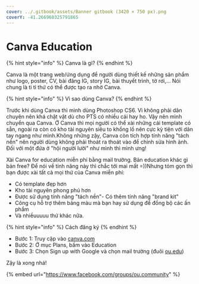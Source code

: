 ```yaml
---
cover: ../.gitbook/assets/Banner gitbook (3420 × 750 px).png
coverY: -41.266968325791865
---
```


# Canva Education

{% hint style="info" %}
Canva là gì?
{% endhint %}

Canva là một trang web/ứng dụng để người dùng thiết kế những sản phẩm như logo, poster, CV, bài đăng IG, story IG, bài thuyết trình, tờ rơi,... Nói chung là ti tỉ thứ có thể được tạo ra nhờ Canva.

{% hint style="info" %}
Vì sao dùng Canva?
{% endhint %}

Trước khi dùng Canva thì mình dùng Photoshop CS6. Vì không phải dân chuyên nên khá chật vật dù cho PTS có nhiều cái hay ho. Vậy nên mình chuyển qua Canva. Ở Canva thì mọi người có thể xài những cái template có sẵn, ngoài ra còn có kho tài nguyên siêu to khổng lồ nên cực kỳ tiện với dân tay ngang như mình.Không những zậy, Canva còn tích hợp tính năng "tách nền" nên người dùng không phải thoát ra thoát vào để chỉnh sửa hình ảnh. Đối với một đứa ở "hội người lười" như mình thì mình ưng!

Xài Canva for education miễn phí bằng mail trường. Bản education khác gì bản free? Để nói về tính năng này thì chắc tới mai mất =))Nhưng tóm gọn thì bạn được xài tất cả mọi thứ của Canva miễn phí:

* Có template đẹp hơn
* Kho tài nguyên phong phú hơn
* Được sử dụng tính năng "tách nền"- Có thêm tính năng "brand kit"&#x20;
* Công cụ hỗ trợ thêm bảng màu mà bạn hay sử dụng để đồng bộ các ấn phẩm
* Và nhiềuuuuu thứ khác nữa.&#x20;

{% hint style="info" %}
Cách đăng ký
{% endhint %}

* Bước 1: Truy cập vào [canva.com](https://l.facebook.com/l.php?u=https%3A%2F%2Fcanva.com%2F%3Ffbclid%3DIwAR1CVrGgWCmmfkPsQ18hwYnBN7e7-OlUdEMzMO9RaPoG7r\_dgPZvQtnNmQU\&h=AT2Cb-jd7MmyDKIUGZhZOexmf92vyUX-iVluRKuEaGhkZRNH1lhATmRg82As67vL2uD4JJpNDlW7ZJ2cshBr5b9aaoccgGJu6I5Q0W6\_htRlLJ8CzxD4cG\_tmKftX-annjom&\_\_tn\_\_=-UK-R\&c\[0]=AT1aFK-3vqSAAnMzVxi0kpY7x5pgjDRRQw00Q\_PzG5vxGKRo8fJqm98qicC-QJppZdPAjjR8zpEnwwVg9VE0GVim\_0JKy-3VJobecR5Y9sUzYgQ1AuEi8KZtTV\_yN4YBAEWQaBYPmNB4PIjB4uap0ktJ10F07snXb\_E)
* Bước 2: Ở mục Plans, bấm vào Education
* Bước 3: Chọn Sign up with Google và chọn mail trường (đuôi [ou.edu](https://l.facebook.com/l.php?u=http%3A%2F%2Fou.edu%2F%3Ffbclid%3DIwAR3MseGi8\_3Iebl3m\_TVlhukC0izWCTY9j3X7g4nw3rYjY9A-EpwDfRsWB8\&h=AT1a6mLIB51KId23rpGYS0ZBhn7GX4C7V1EnFOiot2CIMRaAf86-E3SnyFFyBjA0Wz2eDYyXH6ZNdcUfwfgfAe0IVhDbmDh8mxx-7TzAyGKJIiDGVEQgamX0b4TnJWDzywhk&\_\_tn\_\_=-UK-R\&c\[0]=AT1aFK-3vqSAAnMzVxi0kpY7x5pgjDRRQw00Q\_PzG5vxGKRo8fJqm98qicC-QJppZdPAjjR8zpEnwwVg9VE0GVim\_0JKy-3VJobecR5Y9sUzYgQ1AuEi8KZtTV\_yN4YBAEWQaBYPmNB4PIjB4uap0ktJ10F07snXb\_E))

Zậy là xong nhá!

{% embed url="https://www.facebook.com/groups/ou.community" %}
